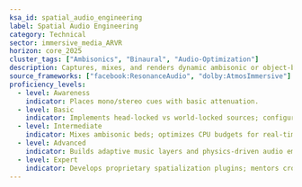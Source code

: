 ```yaml
---
ksa_id: spatial_audio_engineering
label: Spatial Audio Engineering
category: Technical
sector: immersive_media_ARVR
horizon: core_2025
cluster_tags: ["Ambisonics", "Binaural", "Audio-Optimization"]
description: Captures, mixes, and renders dynamic ambisonic or object-based soundscapes that respond to head tracking and environment geometry.
source_frameworks: ["facebook:ResonanceAudio", "dolby:AtmosImmersive"]
proficiency_levels:
  - level: Awareness
    indicator: Places mono/stereo cues with basic attenuation.
  - level: Basic
    indicator: Implements head-locked vs world-locked sources; configures reverb zones.
  - level: Intermediate
    indicator: Mixes ambisonic beds; optimizes CPU budgets for real-time convolution.
  - level: Advanced
    indicator: Builds adaptive music layers and physics-driven audio emitters.
  - level: Expert
    indicator: Develops proprietary spatialization plugins; mentors cross-team audio pipelines.
---
```

